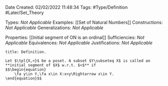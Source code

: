 <div class="topSpace"></div>

Date Created: 02/02/2022 11:48:34
Tags: #Type/Definition #Later/Set_Theory

Types: <i>Not Applicable</i>
Examples: [[Set of Natural Numbers]]
Constructions: <i>Not Applicable</i>
Generalizations: <i>Not Applicable</i>

Properties: [[Initial segment of ON is an ordinal]]
Sufficiencies: <i>Not Applicable</i>
Equivalences: <i>Not Applicable</i>
Justifications: <i>Not Applicable</i>

``` ad-Definition
title: Definition.

Let $\tpl{X,<}$ be a poset. A subset $Y\subseteq X$ is called an **initial segment of $X$ w.r.t. $<$** if
$$\begin{equation}
    \fa y\in Y,\fa x\in X:x<y\Rightarrow x\in Y.
\end{equation}$$

```

